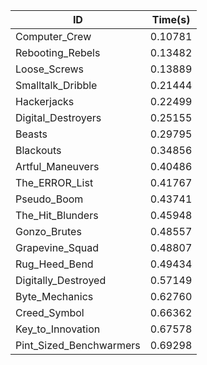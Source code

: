|ID|Time(s)|
|-|-|
|Computer_Crew|0.10781|
|Rebooting_Rebels|0.13482|
|Loose_Screws|0.13889|
|Smalltalk_Dribble|0.21444|
|Hackerjacks|0.22499|
|Digital_Destroyers|0.25155|
|Beasts|0.29795|
|Blackouts|0.34856|
|Artful_Maneuvers|0.40486|
|The_ERROR_List|0.41767|
|Pseudo_Boom|0.43741|
|The_Hit_Blunders|0.45948|
|Gonzo_Brutes|0.48557|
|Grapevine_Squad|0.48807|
|Rug_Heed_Bend|0.49434|
|Digitally_Destroyed|0.57149|
|Byte_Mechanics|0.62760|
|Creed_Symbol|0.66362|
|Key_to_Innovation|0.67578|
|Pint_Sized_Benchwarmers|0.69298|
